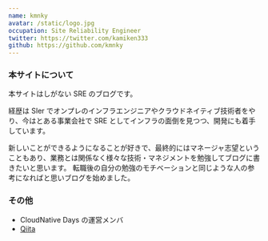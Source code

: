 ```yaml
---
name: kmnky
avatar: /static/logo.jpg
occupation: Site Reliability Engineer
twitter: https://twitter.com/kamiken333
github: https://github.com/kmnky
---
```


### 本サイトについて

本サイトはしがない SRE のブログです。

経歴は SIer でオンプレのインフラエンジニアやクラウドネイティブ技術者をやり、今はとある事業会社で SRE としてインフラの面倒を見つつ、開発にも着手しています。

新しいことができるようになることが好きで、最終的にはマネージャ志望ということもあり、業務とは関係なく様々な技術・マネジメントを勉強してブログに書きたいと思います。
転職後の自分の勉強のモチベーションと同じような人の参考になればと思いブログを始めました。

### その他

- CloudNative Days の運営メンバ
- [Qiita](https://qiita.com/kmnky)

